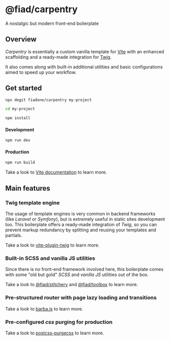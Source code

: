 # @fiad/carpentry

A nostalgic but modern front-end boilerplate


## Overview
*Carpentry* is essentially a custom vanilla template for [Vite](https://vitejs.dev/) with an enhanced scaffolding and a ready-made integration for [Twig](https://github.com/twigjs/twig.js/).

It also comes along with built-in additional utilities and basic configurations aimed to speed up your workflow.


## Get started
```sh
npx degit fiadone/carpentry my-project

cd my-project

npm install
```

#### Development
```sh
npm run dev
```

#### Production
```sh
npm run build
```

Take a look to [Vite documentation](https://vitejs.dev/) to learn more.


## Main features

### Twig template engine
The usage of template engines is very common in backend frameworks (like *Laravel* or *Symfony*), but is extremely useful in static sites development too. This boilerplate offers a ready-made integration of *Twig*, so you can prevent markup redundancy by splitting and reusing your templates and partials.

Take a look to [vite-plugin-twig](https://github.com/fiadone/vite-plugin-twig/) to learn more.

### Built-in SCSS and vanilla JS utilities
Since there is no front-end framework involved here, this boilerplate comes with some "old but gold" *SCSS* and *vanilla JS* utilities out of the box.

Take a look to [@fiad/stitchery](https://github.com/fiadone/stitchery/) and [@fiad/toolbox](https://github.com/fiadone/toolbox/) to learn more.

### Pre-structured router with page lazy loading and transitions
Take a look to [barba.js](https://barba.js.org/) to learn more.

### Pre-configured *css* purging for production
Take a look to [postcss-purgecss](https://github.com/FullHuman/purgecss/tree/main/packages/postcss-purgecss/) to learn more.
